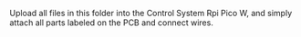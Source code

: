 Upload all files in this folder into the Control System Rpi Pico W, and simply attach all parts labeled on the PCB and connect wires.